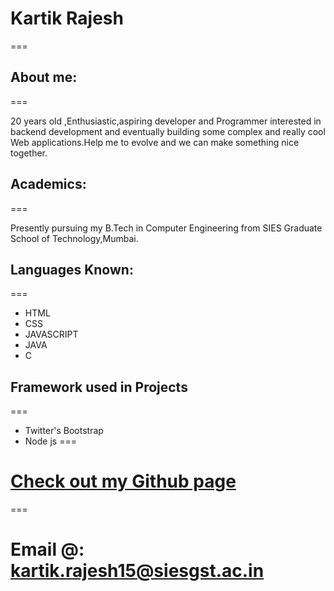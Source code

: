 # Kartik Rajesh
===

## About me:
===

20 years old ,Enthusiastic,aspiring developer and Programmer interested in backend development and eventually building some complex and really cool Web applications.Help me to evolve and we can make something nice together.

## Academics:
===

Presently pursuing my B.Tech in Computer Engineering from SIES Graduate School of Technology,Mumbai.


## Languages Known:
===

- HTML
- CSS
- JAVASCRIPT
- JAVA
- C

## Framework used in Projects
===

- Twitter's Bootstrap
- Node js
===

# [Check out my Github page](https://github.com/kartik70rajesh)
===

# Email @: kartik.rajesh15@siesgst.ac.in